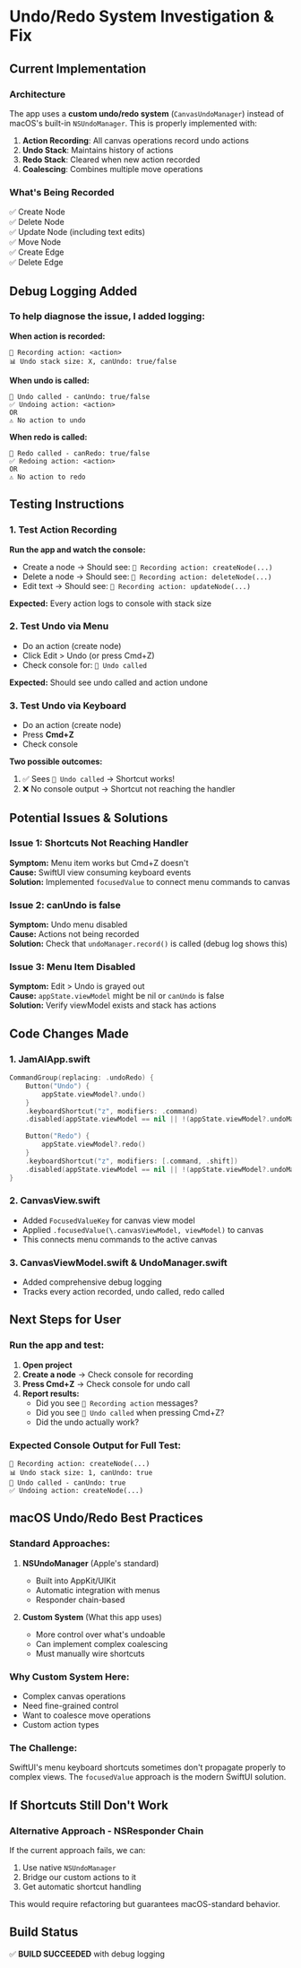 # Undo/Redo System Investigation & Fix

## Current Implementation

### Architecture
The app uses a **custom undo/redo system** (`CanvasUndoManager`) instead of macOS's built-in `NSUndoManager`. This is properly implemented with:

1. **Action Recording**: All canvas operations record undo actions
2. **Undo Stack**: Maintains history of actions  
3. **Redo Stack**: Cleared when new action recorded
4. **Coalescing**: Combines multiple move operations

### What's Being Recorded
✅ Create Node  
✅ Delete Node  
✅ Update Node (including text edits)  
✅ Move Node  
✅ Create Edge  
✅ Delete Edge  

## Debug Logging Added

### To help diagnose the issue, I added logging:

**When action is recorded:**
```
📝 Recording action: <action>
📊 Undo stack size: X, canUndo: true/false
```

**When undo is called:**
```
🔄 Undo called - canUndo: true/false
✅ Undoing action: <action>
OR
⚠️ No action to undo
```

**When redo is called:**
```
🔄 Redo called - canRedo: true/false
✅ Redoing action: <action>
OR
⚠️ No action to redo
```

## Testing Instructions

### 1. Test Action Recording
**Run the app and watch the console:**

- Create a node → Should see: `📝 Recording action: createNode(...)`
- Delete a node → Should see: `📝 Recording action: deleteNode(...)`
- Edit text → Should see: `📝 Recording action: updateNode(...)`

**Expected:** Every action logs to console with stack size

### 2. Test Undo via Menu
- Do an action (create node)
- Click Edit > Undo (or press Cmd+Z)
- Check console for: `🔄 Undo called`

**Expected:** Should see undo called and action undone

### 3. Test Undo via Keyboard
- Do an action (create node)
- Press **Cmd+Z**
- Check console

**Two possible outcomes:**
1. ✅ Sees `🔄 Undo called` → Shortcut works!
2. ❌ No console output → Shortcut not reaching the handler

## Potential Issues & Solutions

### Issue 1: Shortcuts Not Reaching Handler
**Symptom:** Menu item works but Cmd+Z doesn't  
**Cause:** SwiftUI view consuming keyboard events  
**Solution:** Implemented `focusedValue` to connect menu commands to canvas

### Issue 2: canUndo is false
**Symptom:** Undo menu disabled  
**Cause:** Actions not being recorded  
**Solution:** Check that `undoManager.record()` is called (debug log shows this)

### Issue 3: Menu Item Disabled
**Symptom:** Edit > Undo is grayed out  
**Cause:** `appState.viewModel` might be nil or `canUndo` is false  
**Solution:** Verify viewModel exists and stack has actions

## Code Changes Made

### 1. JamAIApp.swift
```swift
CommandGroup(replacing: .undoRedo) {
    Button("Undo") {
        appState.viewModel?.undo()
    }
    .keyboardShortcut("z", modifiers: .command)
    .disabled(appState.viewModel == nil || !(appState.viewModel?.undoManager.canUndo ?? false))
    
    Button("Redo") {
        appState.viewModel?.redo()
    }
    .keyboardShortcut("z", modifiers: [.command, .shift])
    .disabled(appState.viewModel == nil || !(appState.viewModel?.undoManager.canRedo ?? false))
}
```

### 2. CanvasView.swift
- Added `FocusedValueKey` for canvas view model
- Applied `.focusedValue(\.canvasViewModel, viewModel)` to canvas
- This connects menu commands to the active canvas

### 3. CanvasViewModel.swift & UndoManager.swift
- Added comprehensive debug logging
- Tracks every action recorded, undo called, redo called

## Next Steps for User

### Run the app and test:

1. **Open project**
2. **Create a node** → Check console for recording
3. **Press Cmd+Z** → Check console for undo call
4. **Report results:**
   - Did you see `📝 Recording action` messages?
   - Did you see `🔄 Undo called` when pressing Cmd+Z?
   - Did the undo actually work?

### Expected Console Output for Full Test:

```
📝 Recording action: createNode(...)
📊 Undo stack size: 1, canUndo: true
🔄 Undo called - canUndo: true
✅ Undoing action: createNode(...)
```

## macOS Undo/Redo Best Practices

### Standard Approaches:

1. **NSUndoManager** (Apple's standard)
   - Built into AppKit/UIKit
   - Automatic integration with menus
   - Responder chain-based

2. **Custom System** (What this app uses)
   - More control over what's undoable
   - Can implement complex coalescing
   - Must manually wire shortcuts

### Why Custom System Here:
- Complex canvas operations
- Need fine-grained control
- Want to coalesce move operations
- Custom action types

### The Challenge:
SwiftUI's menu keyboard shortcuts sometimes don't propagate properly to complex views. The `focusedValue` approach is the modern SwiftUI solution.

## If Shortcuts Still Don't Work

### Alternative Approach - NSResponder Chain

If the current approach fails, we can:

1. Use native `NSUndoManager`
2. Bridge our custom actions to it
3. Get automatic shortcut handling

This would require refactoring but guarantees macOS-standard behavior.

## Build Status
✅ **BUILD SUCCEEDED** with debug logging
